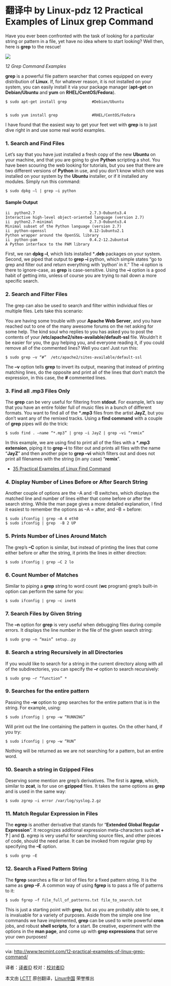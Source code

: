 翻译中 by Linux-pdz
12 Practical Examples of Linux grep Command
================================================================================
Have you ever been confronted with the task of looking for a particular string or pattern in a file, yet have no idea where to start looking? Well then, here is **grep** to the rescue!

![](http://www.tecmint.com/wp-content/uploads/2013/11/Grep-Command-Examples.png)

*12 Grep Command Examples*

**grep** is a powerful file pattern searcher that comes equipped on every distribution of **Linux**. If, for whatever reason, it is not installed on your system, you can easily install it via your package manager (**apt-get** on **Debian/Ubuntu** and **yum** on **RHEL/CentOS/Fedora**).

    $ sudo apt-get install grep           #Debian/Ubuntu


    $ sudo yum install grep               #RHEL/CentOS/Fedora

I have found that the easiest way to get your feet wet with **grep** is to just dive right in and use some real world examples.

### 1. Search and Find Files ###

Let’s say that you have just installed a fresh copy of the new **Ubuntu** on your machine, and that you are going to give **Python** scripting a shot. You have been scouring the web looking for tutorials, but you see that there are two different versions of **Python** in use, and you don’t know which one was installed on your system by the **Ubuntu** installer, or if it installed any modules. Simply run this command:

    $ sudo dpkg –l | grep –i python

#### Sample Output ####

    ii  python2.7                        2.7.3-0ubuntu3.4                    Interactive high-level object-oriented language (version 2.7)
    ii  python2.7-minimal                2.7.3-0ubuntu3.4                    Minimal subset of the Python language (version 2.7)
    ii  python-openssl                   0.12-1ubuntu2.1                     Python wrapper around the OpenSSL library
    ii  python-pam                       0.4.2-12.2ubuntu4                   A Python interface to the PAM library

First, we ran **dpkg –l**, which lists installed ***.deb** packages on your system. Second, we piped that output to **grep –i** python, which simple states “go to grep and filter out and return everything with ‘python’ in it.” The **–i** option is there to ignore-case, as **grep** is case-sensitive. Using the **–i** option is a good habit of getting into, unless of course you are trying to nail down a more specific search.

### 2. Search and Filter Files ###

The grep can also be used to search and filter within individual files or multiple files. Lets take this scenario:

You are having some trouble with your **Apache Web Server**, and you have reached out to one of the many awesome forums on the net asking for some help. The kind soul who replies to you has asked you to post the contents of your **/etc/apache2/sites-available/default-ssl** file. Wouldn’t it be easier for you, the guy helping you, and everyone reading it, if you could remove all of the commented lines? Well you can! Just run this:

    $ sudo grep –v “#”  /etc/apache2/sites-available/default-ssl

The **–v** option tells **grep** to invert its output, meaning that instead of printing matching lines, do the opposite and print all of the lines that don’t match the expression, in this case, the **#** commented lines.

### 3. Find all .mp3 Files Only ###

The **grep** can be very useful for filtering from **stdout**. For example, let’s say that you have an entire folder full of music files in a bunch of different formats. You want to find all of the ***.mp3** files from the artist **JayZ**, but you don’t want any of the remixed tracks. Using a **find command** with a couple of **grep** pipes will do the trick:

    $ sudo find . –name “*.mp3” | grep –i JayZ | grep –vi “remix”

In this example, we are using find to print all of the files with a ***.mp3 extension**, piping it to **grep –i** to filter out and prints all files with the name “**JayZ**” and then another pipe to **grep –vi** which filters out and does not print all filenames with the string (in any case) “**remix**”.

- [35 Practical Examples of Linux Find Command][1]

### 4. Display Number of Lines Before or After Search String ###

Another couple of options are the –A and –B switches, which displays the matched line and number of lines either that come before or after the search string. While the man page gives a more detailed explanation, I find it easiest to remember the options as –A = after, and –B = before:

    $ sudo ifconfig | grep –A 4 eth0
    $ sudo ifconfig | grep  -B 2 UP

### 5. Prints Number of Lines Around Match ###

The grep’s **–C** option is similar, but instead of printing the lines that come either before or after the string, it prints the lines in either direction:

    $ sudo ifconfig | grep –C 2 lo

### 6. Count Number of Matches ###

Similar to piping a **grep** string to word count (**wc** program) grep’s built-in option can perform the same for you:

    $ sudo ifconfig | grep –c inet6

### 7. Search Files by Given String ###

The **–n** option for **grep** is very useful when debugging files during compile errors. It displays the line number in the file of the given search string:

    $ sudo grep –n “main” setup..py

### 8. Search a string Recursively in all Directories ###

If you would like to search for a string in the current directory along with all of the subdirectories, you can specify the **–r** option to search recursively:

    $ sudo grep –r “function” *

### 9. Searches for the entire pattern ###

Passing the **–w** option to grep searches for the entire pattern that is in the string. For example, using:

    $ sudo ifconfig | grep –w “RUNNING”

Will print out the line containing the pattern in quotes. On the other hand, if you try:

    $ sudo ifconfig | grep –w “RUN”

Nothing will be returned as we are not searching for a pattern, but an entire word.

### 10. Search a string in Gzipped Files ###

Deserving some mention are grep’s derivatives. The first is **zgrep**, which, similar to **zcat**, is for use on **gzipped** files. It takes the same options as **grep** and is used in the same way:

    $ sudo zgrep –i error /var/log/syslog.2.gz

### 11. Match Regular Expression in Files ###

The **egrep** is another derivative that stands for “**Extended Global Regular Expression**”. It recognizes additional expression meta-characters such **at + ?** | and **()**. egrep is very useful for searching source files, and other pieces of code, should the need arise. It can be invoked from regular grep by specifying the **–E** option.

    $ sudo grep –E

### 12. Search a Fixed Pattern String ###

The **fgrep** searches a file or list of files for a fixed pattern string. It is the same as **grep –F**. A common way of using **fgrep** is to pass a file of patterns to it:

    $ sudo fgrep –f file_full_of_patterns.txt file_to_search.txt

This is just a starting point with **grep**, but as you are probably able to see, it is invaluable for a variety of purposes. Aside from the simple one line commands we have implemented, **grep** can be used to write powerful **cron** jobs, and robust **shell scripts**, for a start. Be creative, experiment with the options in the **man page**, and come up with **grep expressions** that serve your own purposes!

--------------------------------------------------------------------------------

via: http://www.tecmint.com/12-practical-examples-of-linux-grep-command/

译者：[译者ID](https://github.com/译者ID) 校对：[校对者ID](https://github.com/校对者ID)

本文由 [LCTT](https://github.com/LCTT/TranslateProject) 原创翻译，[Linux中国](http://linux.cn/) 荣誉推出

[1]:http://www.tecmint.com/35-practical-examples-of-linux-find-command/
